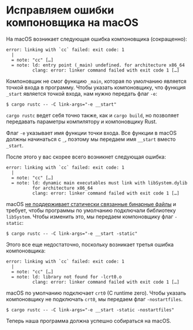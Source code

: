 # Исправляем ошибки компоновщика на macOS

На macOS возникает следующая ошибка компоновщика (сокращенно):

```console
error: linking with `cc` failed: exit code: 1
  |
  = note: "cc" […]
  = note: ld: entry point (_main) undefined. for architecture x86_64
          clang: error: linker command failed with exit code 1 […]
```

Компоновщик не смог функцию `_main`, которая по умолчанию является точкой входа в программу. Чтобы указать компоновщику, что функция `_start` является точкой входа, нам нужно передать флаг `-e`:

```console
$ cargo rustc -- -C link-args="-e __start"
```

`cargo rustc` ведет себя точно также, как и `cargo build`, но позволяет передавать параметры компилятору и компоновщику Rust.

Флаг `-e` указывает имя функции точки входа. Все функции в macOS должны начинаться с `_`, поэтому мы передаем имя `__start` вместо `_start`.

После этого у вас скорее всего возникнет следующая ошибка:

```console
error: linking with `cc` failed: exit code: 1
  |
  = note: "cc" […]
  = note: ld: dynamic main executables must link with libSystem.dylib
          for architecture x86_64
          clang: error: linker command failed with exit code 1 […]
```

macOS [не поддерживает статически связанные бинарные файлы][macos-static] и требует, чтобы программы по умолчанию подключали библиотеку `libSystem`. Чтобы изменить это, мы передаем компоновщику флаг `-static`:

```console
$ cargo rustc -- -C link-args="-e __start -static"
```

Этого все еще недостаточно, поскольку возникает третья ошибка компоновщика:

```console
error: linking with `cc` failed: exit code: 1
  |
  = note: "cc" […]
  = note: ld: library not found for -lcrt0.o
          clang: error: linker command failed with exit code 1 […]
```

macOS по умолчанию подключает `crt0` (C runtime zero). Чтобы указать компоновщику не подключать `crt0`, мы передаем флаг `-nostartfiles`.

```console
$ cargo rustc -- -C link-args="-e __start -static -nostartfiles"
```

Теперь наша программа должна успешно собираться на macOS.

[macos-static]: https://developer.apple.com/library/archive/qa/qa1118/_index.html
